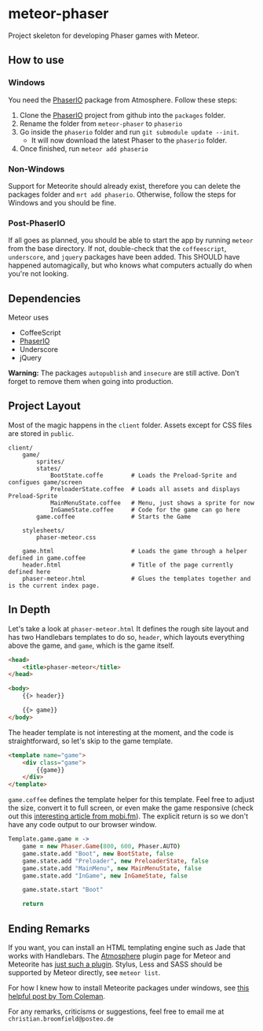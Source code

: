 meteor-phaser
=============

Project skeleton for developing Phaser games with Meteor.

## How to use

### Windows

You need the [PhaserIO](https://github.com/thinkong/meteor-phaser/) package from Atmosphere. Follow these steps:

1. Clone the [PhaserIO](https://github.com/thinkong/meteor-phaser/) project from github into the `packages` folder.
2. Rename the folder from `meteor-phaser` to `phaserio`
3. Go inside the `phaserio` folder and run `git submodule update --init`.
	- It will now download the latest Phaser to the `phaserio` folder.
4. Once finished, run `meteor add phaserio`

### Non-Windows

Support for Meteorite should already exist, therefore you can delete the packages folder and `mrt add phaserio`. Otherwise, follow the steps for Windows and you should be fine.

### Post-PhaserIO

If all goes as planned, you should be able to start the app by running `meteor` from the base directory. If not, double-check that the `coffeescript`, `underscore`, and `jquery` packages have been added. This SHOULD have happened automagically, but who knows what computers actually do when you're not looking.

## Dependencies

Meteor uses

- CoffeeScript
- [PhaserIO](https://github.com/thinkong/meteor-phaser/)
- Underscore
- jQuery

**Warning:** The packages `autopublish` and `insecure` are still active. Don't forget to remove them when going into production.

## Project Layout

Most of the magic happens in the `client` folder. Assets except for CSS files are stored in `public`.

~~~
client/
	game/
		sprites/
		states/
			BootState.coffe        # Loads the Preload-Sprite and configues game/screen
			PreloaderState.coffee  # Loads all assets and displays Preload-Sprite
			MainMenuState.coffee   # Menu, just shows a sprite for now
			InGameState.coffee     # Code for the game can go here
		game.coffee	 			   # Starts the Game

	stylesheets/
		phaser-meteor.css

	game.html					   # Loads the game through a helper defined in game.coffee
	header.html					   # Title of the page currently defined here
	phaser-meteor.html			   # Glues the templates together and is the current index page.
~~~

## In Depth

Let's take a look at `phaser-meteor.html` It defines the rough site layout and has two Handlebars templates to do so, `header`, which layouts everything above the game, and `game`, which is the game itself.

~~~HTML
<head>
	<title>phaser-meteor</title>
</head>

<body>
	{{> header}}

	{{> game}}
</body>
~~~

The header template is not interesting at the moment, and the code is straightforward, so let's skip to the game template.

~~~HTML
<template name="game">
	<div class="game">
		{{game}}
	</div>
</template>
~~~

`game.coffee` defines the template helper for this template. Feel free to adjust the size, convert it to full screen, or even make the game responsive (check out this [interesting article from mobi.fm](https://mobi.fm/blog/responsive-full-screen-phaser-test-html5-canvas-phaser/)). The explicit return is so we don't have any code output to our browser window.

~~~CoffeeScript
Template.game.game = ->
	game = new Phaser.Game(800, 600, Phaser.AUTO)
	game.state.add "Boot", new BootState, false
	game.state.add "Preloader", new PreloaderState, false
	game.state.add "MainMenu", new MainMenuState, false
	game.state.add "InGame", new InGameState, false

	game.state.start "Boot"

	return
~~~

## Ending Remarks

If you want, you can install an HTML templating engine such as Jade that works with Handlebars. The [Atmosphere](https://atmospherejs.com) plugin page for Meteor and Meteorite has [just such a plugin](https://atmospherejs.com/package/jade-handlebars). Stylus, Less and SASS should be supported by Meteor directly, see `meteor list`.

For how I knew how to install Meteorite packages under windows, see [this helpful post by Tom Coleman](https://www.discovermeteor.com/blog/using-meteor-and-atmopshere-on-windows/).

For any remarks, criticisms or suggestions, feel free to email me at `christian.broomfield@posteo.de`